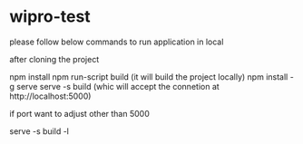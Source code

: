 # wipro-test

please follow below commands to run application in local

after cloning the project

npm install
npm run-script build (it will build the project locally)
npm install -g serve
serve -s build (whic will accept the connetion at http://localhost:5000)

if port want to adjust other than 5000

serve -s build -l <portnumber>
